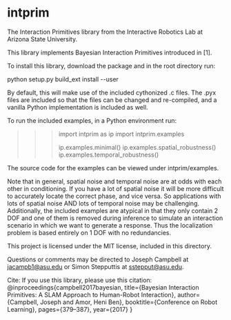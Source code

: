 # intprim
The Interaction Primitives library from the Interactive Robotics Lab at Arizona State University.

This library implements Bayesian Interaction Primitives introduced in [1].

To install this library, download the package and in the root directory run:

python setup.py build_ext install --user

By default, this will make use of the included cythonized .c files. The .pyx files are included so that the files can be changed and re-compiled, and a vanilla Python implementation is included as well.

To run the included examples, in a Python environment run:

>>> import intprim as ip
>>> import intprim.examples
>>>
>>>
>>> ip.examples.minimal()
>>> ip.examples.spatial_robustness()
>>> ip.examples.temporal_robustness()

The source code for the examples can be viewed under intprim/examples.

Note that in general, spatial noise and temporal noise are at odds with each other in conditioning.
If you have a lot of spatial noise it will be more difficult to accurately locate the correct phase, and vice versa.
So applications with lots of spatial noise AND lots of temporal noise may be challenging.
Additionally, the included examples are atypical in that they only contain 2 DOF and one of them is removed during inference to simulate an interaction scenario in which we want to generate a response.
Thus the localization problem is based entirely on 1 DOF with no redundancies.

This project is licensed under the MIT license, included in this directory.

Questions or comments may be directed to Joseph Campbell at <jacampb1@asu.edu> or Simon Stepputtis at <sstepput@asu.edu>.

Cite: If you use this library, please use this citation:
@inproceedings{campbell2017bayesian,
    title={Bayesian Interaction Primitives: A SLAM Approach to Human-Robot Interaction},
    author={Campbell, Joseph and Amor, Heni Ben},
    booktitle={Conference on Robot Learning},
    pages={379–387},
    year={2017}
}
